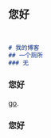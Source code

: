 ## 您好




```markdown


# 我的博客
## 一个厕所
### 无


```


### 您好
[go](./2022-03-07-page2.html).



### 您好
